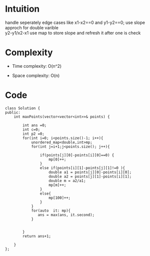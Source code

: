 # Intuition
handle seperately edge cases like x1-x2==0 and y1-y2==0;
use slope approch  for double varible  
y2-y1/x2-x1
use map to store slope and refresh it after one is check

# Complexity
- Time complexity:
O(n^2)

- Space complexity:
O(n)

# Code
```
class Solution {
public:
    int maxPoints(vector<vector<int>>& points) {
        
        int ans =0;
        int c=0;
        int p2 =0;
        for(int i=0; i<points.size()-1; i++){
            unordered_map<double,int>mp;
            for(int j=i+1;j<points.size(); j++){
                
                if(points[j][0]-points[i][0]==0) {
                    mp[0]++;
                } 
                else if(points[i][1]-points[j][1]!=0 ){
                    double a1 = points[j][0]-points[i][0];
                    double a2 = points[j][1]-points[i][1];
                    double m = a2/a1;
                    mp[m]++;
                }
                else{
                    mp[100]++;
                }
            }
            for(auto  it: mp){
               ans = max(ans, it.second);
            }


        }
        return ans+1;

    }
};
```
